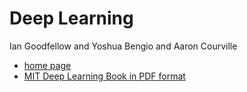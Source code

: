 Deep Learning
=============

 Ian Goodfellow and Yoshua Bengio and Aaron Courville

+ [home page](http://www.deeplearningbook.org)
+ [MIT Deep Learning Book in PDF format](https://github.com/HFTrader/DeepLearningBook)
